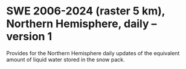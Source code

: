 #  SWE 2006-2024 (raster 5 km), Northern Hemisphere, daily – version 1

Provides for the Northern Hemisphere daily updates of the equivalent amount of liquid water stored in the snow pack.